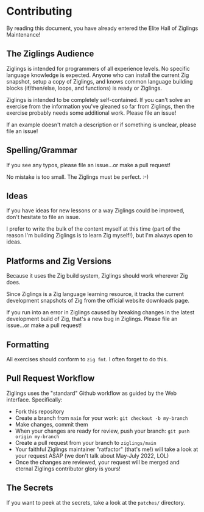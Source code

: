 # Contributing

By reading this document, you have already entered the Elite Hall
of Ziglings Maintenance!


## The Ziglings Audience

Ziglings is intended for programmers of all experience levels. No
specific language knowledge is expected. Anyone who can install
the current Zig snapshot, setup a copy of Ziglings, and knows
common language building blocks (if/then/else, loops, and
functions) is ready or Ziglings.

Ziglings is intended to be completely self-contained. If you
can't solve an exercise from the information you've gleaned so
far from Ziglings, then the exercise probably needs some
additional work. Please file an issue!

If an example doesn't match a description or if something is
unclear, please file an issue!


## Spelling/Grammar

If you see any typos, please file an issue...or make a pull
request!

No mistake is too small. The Ziglings must be perfect. :-)


## Ideas

If you have ideas for new lessons or a way Ziglings could be
improved, don't hesitate to file an issue.

I prefer to write the bulk of the content myself at this time
(part of the reason I'm building Ziglings is to learn Zig
myself!), but I'm always open to ideas.


## Platforms and Zig Versions

Because it uses the Zig build system, Ziglings should work
wherever Zig does.

Since Ziglings is a Zig language learning resource, it tracks the
current development snapshots of Zig from the official website
downloads page.

If you run into an error in Ziglings caused by breaking changes
in the latest development build of Zig, that's a new bug in
Ziglings.  Please file an issue...or make a pull request!


## Formatting

All exercises should conform to `zig fmt`. I often forget to do
this.


## Pull Request Workflow

Ziglings uses the "standard" Github workflow as guided by the Web
interface.  Specifically:

* Fork this repository
* Create a branch from `main` for your work:
      `git checkout -b my-branch`
* Make changes, commit them
* When your changes are ready for review, push your branch:
      `git push origin my-branch`
* Create a pull request from your branch to `ziglings/main`
* Your faithful Ziglings maintainer "ratfactor" (that's me!) will
  take a look at your request ASAP (we don't talk about May-July
  2022, LOL)
* Once the changes are reviewed, your request will be merged and
  eternal Ziglings contributor glory is yours!


## The Secrets

If you want to peek at the secrets, take a look at the `patches/`
directory.
